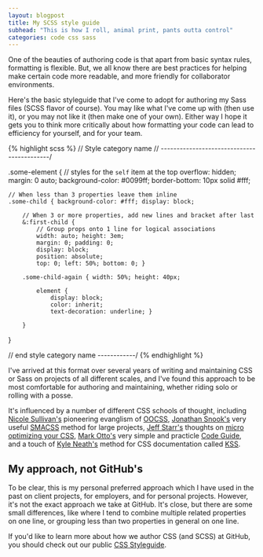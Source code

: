 ```yaml
---
layout: blogpost
title: My SCSS style guide
subhead: "This is how I roll, animal print, pants outta control"
categories: code css sass
---
```


One of the beauties of authoring code is that apart from basic syntax rules, formatting is flexible. But, we all know there are best practices for helping make certain code more readable, and more friendly for collaborator environments.

Here's the basic styleguide that I've come to adopt for authoring my Sass files (SCSS flavor of course). You may like what I've come up with (then use it), or you may not like it (then make one of your own). Either way I hope it gets you to think more critically about how formatting your code can lead to efficiency for yourself, and for your team.

{% highlight scss %}
// Style category name
// -------------------------------------------/

.some-element {
    // styles for the `self` item at the top
    overflow: hidden;
    margin: 0 auto;
    background-color: #0099ff;
    border-bottom: 10px solid #fff;

    // When less than 3 properties leave them inline
    .some-child { background-color: #fff; display: block;

        // When 3 or more properties, add new lines and bracket after last
        &:first-child {
            // Group props onto 1 line for logical associations
            width: auto; height: 3em;
            margin: 0; padding: 0;
            display: block;
            position: absolute;
            top: 0; left: 50%; bottom: 0; }

        .some-child-again { width: 50%; height: 40px;

            element {
                display: block;
                color: inherit;
                text-decoration: underline; }

        }

}

// end style category name ------------/
{% endhighlight %}

I've arrived at this format over several years of writing and maintaining CSS or Sass on projects of all different scales, and I've found this approach to be most comfortable for authoring and maintaining, whether riding solo or rolling with a posse.

It's influenced by a number of different CSS schools of thought, including [Nicole Sullivan's](https://twitter.com/stubbornella) pioneering evanglism of [OOCSS](http://oocss.org/), [Jonathan Snook's](https://twitter.com/snookca) very useful [SMACSS](http://smacss.com/) method for large projects, [Jeff Starr's](https://twitter.com/perishable) thoughts on [micro optimizing your CSS](http://perishablepress.com/how-to-micro-optimize-your-css/), [Mark Otto's](https://twitter.com/mdo) very simple and practicle [Code Guide](http://mdo.github.io/code-guide/), and a touch of [Kyle Neath's](https://twitter.com/kneath) method for CSS documentation called [KSS](http://warpspire.com/kss/).

## My approach, not GitHub's

To be clear, this is my personal preferred approach which I have used in the past on client projects, for employers, and for personal projects. However, it's not the exact approach we take at GitHub. It's close, but there are some small differences, like where I tend to combine multiple related properties on one line, or grouping less than two properties in general on one line.

If you'd like to learn more about how we author CSS (and SCSS) at GitHub, you should check out our public [CSS Styleguide](https://github.com/styleguide/css).